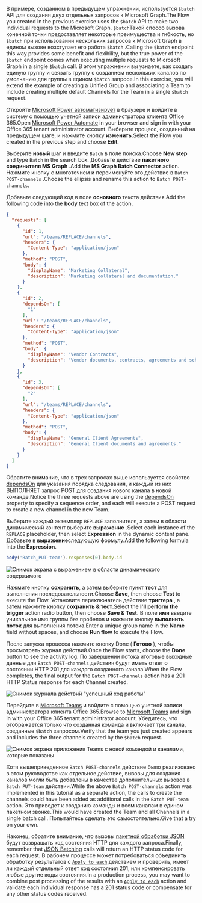 <!-- markdownlint-disable MD002 MD041 -->

<span data-ttu-id="72563-101">В примере, созданном в предыдущем упражнении, используется `$batch` API для создания двух отдельных запросов к Microsoft Graph.</span><span class="sxs-lookup"><span data-stu-id="72563-101">The Flow you created in the previous exercise uses the `$batch` API to make two individual requests to the Microsoft Graph.</span></span> <span data-ttu-id="72563-102">`$batch`Такой способ вызова конечной точки предоставляет некоторые преимущества и гибкость, но `$batch` при использовании нескольких запросов к Microsoft Graph в едином вызове возступает его работа `$batch` .</span><span class="sxs-lookup"><span data-stu-id="72563-102">Calling the `$batch` endpoint this way provides some benefit and flexibility, but the true power of the `$batch` endpoint comes when executing multiple requests to Microsoft Graph in a single `$batch` call.</span></span> <span data-ttu-id="72563-103">В этом упражнении вы узнаете, как создать единую группу и связать группу с созданием нескольких каналов по умолчанию для группы в едином `$batch` запросе.</span><span class="sxs-lookup"><span data-stu-id="72563-103">In this exercise, you will extend the example of creating a Unified Group and associating a Team to include creating multiple default Channels for the Team in a single `$batch` request.</span></span>

<span data-ttu-id="72563-104">Откройте [Microsoft Power автоматизирует](https://flow.microsoft.com) в браузере и войдите в систему с помощью учетной записи администратора клиента Office 365.</span><span class="sxs-lookup"><span data-stu-id="72563-104">Open [Microsoft Power Automate](https://flow.microsoft.com) in your browser and sign in with your Office 365 tenant administrator account.</span></span> <span data-ttu-id="72563-105">Выберите процесс, созданный на предыдущем шаге, и нажмите кнопку **изменить**.</span><span class="sxs-lookup"><span data-stu-id="72563-105">Select the Flow you created in the previous step and choose **Edit**.</span></span>

<span data-ttu-id="72563-106">Выберите **новый шаг** и введите `Batch` в поле поиска.</span><span class="sxs-lookup"><span data-stu-id="72563-106">Choose **New step** and type `Batch` in the search box.</span></span> <span data-ttu-id="72563-107">Добавьте действие **пакетного соединителя MS Graph** .</span><span class="sxs-lookup"><span data-stu-id="72563-107">Add the **MS Graph Batch Connector** action.</span></span> <span data-ttu-id="72563-108">Нажмите кнопку с многоточием и переименуйте это действие в `Batch POST-channels` .</span><span class="sxs-lookup"><span data-stu-id="72563-108">Choose the ellipsis and rename this action to `Batch POST-channels`.</span></span>

<span data-ttu-id="72563-109">Добавьте следующий код в поле **основного** текста действия.</span><span class="sxs-lookup"><span data-stu-id="72563-109">Add the following code into the **body** text box of the action.</span></span>

```json
{
  "requests": [
    {
      "id": 1,
      "url": "/teams/REPLACE/channels",
      "headers": {
        "Content-Type": "application/json"
      },
      "method": "POST",
      "body": {
        "displayName": "Marketing Collateral",
        "description": "Marketing collateral and documentation."
      }
    },
    {
      "id": 2,
      "dependsOn": [
        "1"
      ],
      "url": "/teams/REPLACE/channels",
      "headers": {
        "Content-Type": "application/json"
      },
      "method": "POST",
      "body": {
        "displayName": "Vendor Contracts",
        "description": "Vendor documents, contracts, agreements and schedules."
      }
    },
    {
      "id": 3,
      "dependsOn": [
        "2"
      ],
      "url": "/teams/REPLACE/channels",
      "headers": {
        "Content-Type": "application/json"
      },
      "method": "POST",
      "body": {
        "displayName": "General Client Agreements",
        "description": "General Client documents and agreements."
      }
    }
  ]
}
```

<span data-ttu-id="72563-110">Обратите внимание, что в трех запросах выше используется свойство [dependsOn](https://docs.microsoft.com/graph/json-batching#sequencing-requests-with-the-dependson-property) для указания порядка следования, и каждый из них ВЫПОЛНЯЕТ запрос POST для создания нового канала в новой команде.</span><span class="sxs-lookup"><span data-stu-id="72563-110">Notice the three requests above are using the [dependsOn](https://docs.microsoft.com/graph/json-batching#sequencing-requests-with-the-dependson-property) property to specify a sequence order, and each will execute a POST request to create a new channel in the new Team.</span></span>

<span data-ttu-id="72563-111">Выберите каждый экземпляр `REPLACE` заполнителя, а затем в области динамический контент выберите **выражение** .</span><span class="sxs-lookup"><span data-stu-id="72563-111">Select each instance of the `REPLACE` placeholder, then select **Expression** in the dynamic content pane.</span></span> <span data-ttu-id="72563-112">Добавьте в **выражение**следующую формулу.</span><span class="sxs-lookup"><span data-stu-id="72563-112">Add the following formula into the **Expression**.</span></span>

```js
body('Batch_PUT-team').responses[0].body.id
```

![Снимок экрана с выражением в области динамического содержимого](./images/dynamic-expression.png)

<span data-ttu-id="72563-114">Нажмите кнопку **сохранить**, а затем выберите пункт **тест** для выполнения последовательности.</span><span class="sxs-lookup"><span data-stu-id="72563-114">Choose **Save**, then choose **Test** to execute the Flow.</span></span> <span data-ttu-id="72563-115">Установите переключатель действие **триггера** , а затем нажмите кнопку **сохранить & тест**.</span><span class="sxs-lookup"><span data-stu-id="72563-115">Select the **I'll perform the trigger** action radio button, then choose **Save & Test**.</span></span> <span data-ttu-id="72563-116">В поле **имя** введите уникальное имя группы без пробелов и нажмите кнопку **выполнить поток** для выполнения потока.</span><span class="sxs-lookup"><span data-stu-id="72563-116">Enter a unique group name in the **Name** field without spaces, and choose **Run flow** to execute the Flow.</span></span>

<span data-ttu-id="72563-117">После запуска процесса нажмите кнопку Done ( **Готово** ), чтобы просмотреть журнал действий.</span><span class="sxs-lookup"><span data-stu-id="72563-117">Once the Flow starts, choose the **Done** button to see the activity log.</span></span> <span data-ttu-id="72563-118">По завершении потока итоговые выходные данные для `Batch POST-channels` действия будут иметь ответ о состоянии HTTP 201 для каждого созданного канала.</span><span class="sxs-lookup"><span data-stu-id="72563-118">When the Flow completes, the final output for the `Batch POST-channels` action has a 201 HTTP Status response for each Channel created.</span></span>

![Снимок журнала действий "успешный ход работы"](./images/batch-success.png)

<span data-ttu-id="72563-120">Перейдите в [Microsoft Teams](https://teams.microsoft.com) и войдите с помощью учетной записи администратора клиента Office 365.</span><span class="sxs-lookup"><span data-stu-id="72563-120">Browse to [Microsoft Teams](https://teams.microsoft.com) and sign in with your Office 365 tenant administrator account.</span></span> <span data-ttu-id="72563-121">Убедитесь, что отображается только что созданная команда и включает три канала, созданные `$batch` запросом.</span><span class="sxs-lookup"><span data-stu-id="72563-121">Verify that the team you just created appears and includes the three channels created by the `$batch` request.</span></span>

![Снимок экрана приложения Teams с новой командой и каналами, которые показаны](./images/team-channels.png)

<span data-ttu-id="72563-123">Хотя вышеприведенное `Batch POST-channels` действие было реализовано в этом руководстве как отдельное действие, вызовы для создания каналов могли быть добавлены в качестве дополнительных вызовов в `Batch PUT-team` действии.</span><span class="sxs-lookup"><span data-stu-id="72563-123">While the above `Batch POST-channels` action was implemented in this tutorial as a separate action, the calls to create the channels could have been added as additional calls in the `Batch PUT-team` action.</span></span> <span data-ttu-id="72563-124">Это приведет к созданию команды и всем каналам в едином пакетном звонке.</span><span class="sxs-lookup"><span data-stu-id="72563-124">This would have created the Team and all Channels in a single batch call.</span></span> <span data-ttu-id="72563-125">Попытайтесь сделать это самостоятельно.</span><span class="sxs-lookup"><span data-stu-id="72563-125">Give that a try on your own.</span></span>

<span data-ttu-id="72563-126">Наконец, обратите внимание, что вызовы [пакетной обработки JSON](https://docs.microsoft.com/graph/json-batching) будут возвращать код состояния HTTP для каждого запроса.</span><span class="sxs-lookup"><span data-stu-id="72563-126">Finally, remember that [JSON Batching](https://docs.microsoft.com/graph/json-batching) calls will return an HTTP status code for each request.</span></span> <span data-ttu-id="72563-127">В рабочем процессе может потребоваться объединить обработку результатов с [`Apply to each`](https://docs.microsoft.com/power-automate/apply-to-each) действием и проверить, имеет ли каждый отдельный ответ код состояния 201, или компенсировать любые другие коды состояния.</span><span class="sxs-lookup"><span data-stu-id="72563-127">In a production process, you may want to combine post processing of the results with an [`Apply to each`](https://docs.microsoft.com/power-automate/apply-to-each) action and validate each individual response has a 201 status code or compensate for any other status codes received.</span></span>
